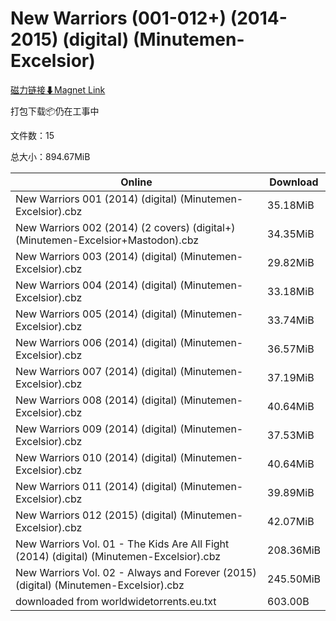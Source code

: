 # New Warriors (001-012+) (2014-2015) (digital) (Minutemen-Excelsior)

[磁力链接⬇Magnet Link](magnet:?xt=urn:btih:379fb404a35c06b7794ebbcf725103db927397d2&dn=New%20Warriors%20%28001-012%2B%29%20%282014-2015%29%20%28digital%29%20%28Minutemen-Excelsior%29)

打包下载📦仍在工事中

文件数：15

总大小：894.67MiB

Online | Download
--- | ---
New Warriors 001 (2014) (digital) (Minutemen-Excelsior).cbz | 35.18MiB
New Warriors 002 (2014) (2 covers) (digital+) (Minutemen-Excelsior+Mastodon).cbz | 34.35MiB
New Warriors 003 (2014) (digital) (Minutemen-Excelsior).cbz | 29.82MiB
New Warriors 004 (2014) (digital) (Minutemen-Excelsior).cbz | 33.18MiB
New Warriors 005 (2014) (digital) (Minutemen-Excelsior).cbz | 33.74MiB
New Warriors 006 (2014) (digital) (Minutemen-Excelsior).cbz | 36.57MiB
New Warriors 007 (2014) (digital) (Minutemen-Excelsior).cbz | 37.19MiB
New Warriors 008 (2014) (digital) (Minutemen-Excelsior).cbz | 40.64MiB
New Warriors 009 (2014) (digital) (Minutemen-Excelsior).cbz | 37.53MiB
New Warriors 010 (2014) (digital) (Minutemen-Excelsior).cbz | 40.64MiB
New Warriors 011 (2014) (digital) (Minutemen-Excelsior).cbz | 39.89MiB
New Warriors 012 (2015) (digital) (Minutemen-Excelsior).cbz | 42.07MiB
New Warriors Vol. 01 - The Kids Are All Fight (2014) (digital) (Minutemen-Excelsior).cbz | 208.36MiB
New Warriors Vol. 02 - Always and Forever (2015) (digital) (Minutemen-Excelsior).cbz | 245.50MiB
downloaded from worldwidetorrents.eu.txt | 603.00B